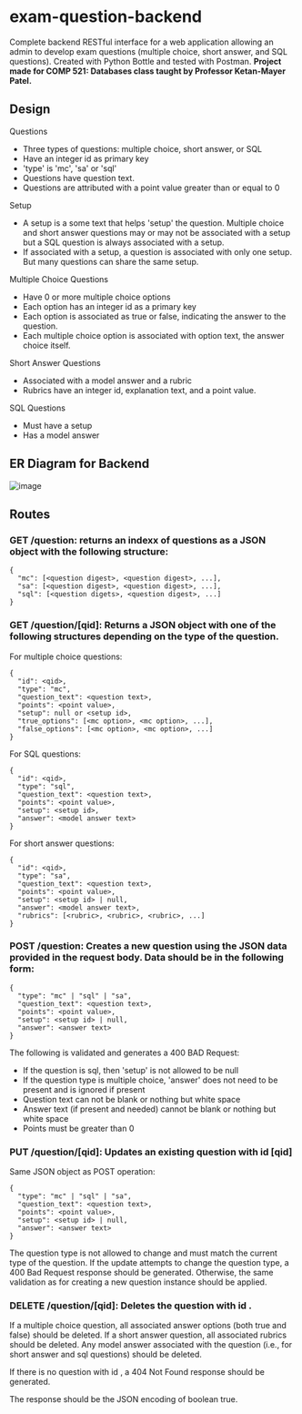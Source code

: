 # exam-question-backend
Complete backend RESTful interface for a web application allowing an admin to develop exam questions (multiple choice, short answer, and SQL questions). Created with Python Bottle and tested with Postman. **Project made for COMP 521: Databases class taught by Professor Ketan-Mayer Patel.**

## Design
Questions
* Three types of questions: multiple choice, short answer, or SQL
* Have an integer id as primary key
* 'type' is 'mc', 'sa' or 'sql'
* Questions have question text.
* Questions are attributed with a point value greater than or equal to 0

Setup
* A setup is a some text that helps 'setup' the question. Multiple choice and short answer questions may or may not be associated with a setup but a SQL question is always associated with a setup.
* If associated with a setup, a question is associated with only one setup. But many questions can share the same setup.

Multiple Choice Questions
* Have 0 or more multiple choice options
* Each option has an integer id as a primary key
* Each option is associated as true or false, indicating the answer to the question.
* Each multiple choice option is associated with option text, the answer choice itself.

Short Answer Questions
* Associated with a model answer and a rubric
* Rubrics have an integer id, explanation text, and a point value.

SQL Questions
* Must have a setup
* Has a model answer

## ER Diagram for Backend
![image](https://user-images.githubusercontent.com/54407806/117677409-68f6d500-b17c-11eb-8a02-ee11cb71f803.png)

## Routes
### GET /question: returns an indexx of questions as a JSON object with the following structure:
```
{
  "mc": [<question digest>, <question digest>, ...],
  "sa": [<question digest>, <question digest>, ...],
  "sql": [<question digets>, <question digest>, ...]
}
```

### GET /question/[qid]: Returns a JSON object with one of the following structures depending on the type of the question.
For multiple choice questions:
```
{
  "id": <qid>,
  "type": "mc",
  "question_text": <question text>,
  "points": <point value>,
  "setup": null or <setup id>,
  "true_options": [<mc option>, <mc option>, ...],
  "false_options": [<mc option>, <mc option>, ...]
}
```
For SQL questions:
```
{
  "id": <qid>,
  "type": "sql",
  "question_text": <question text>,
  "points": <point value>,
  "setup": <setup id>,
  "answer": <model answer text>
}
```
For short answer questions:
```
{
  "id": <qid>,
  "type": "sa",
  "question_text": <question text>,
  "points": <point value>,
  "setup": <setup id> | null,
  "answer": <model answer text>,
  "rubrics": [<rubric>, <rubric>, <rubric>, ...]
}
```
  
### POST /question: Creates a new question using the JSON data provided in the request body. Data should be in the following form:
```
{
  "type": "mc" | "sql" | "sa",
  "question_text": <question text>,
  "points": <point value>,
  "setup": <setup id> | null,
  "answer": <answer text>
}
```
The following is validated and generates a 400 BAD Request:
* If the question is sql, then 'setup' is not allowed to be null
* If the question type is multiple choice, 'answer' does not need to be present and is ignored if present
* Question text can not be blank or nothing but white space
* Answer text (if present and needed) cannot be blank or nothing but white space
* Points must be greater than 0

### PUT /question/[qid]: Updates an existing question with id [qid]
Same JSON object as POST operation:
```
{
  "type": "mc" | "sql" | "sa",
  "question_text": <question text>,
  "points": <point value>,
  "setup": <setup id> | null,
  "answer": <answer text>
}
```
The question type is not allowed to change and must match the current type of the question. If the update attempts to change the question type, a 400 Bad Request response should be generated. Otherwise, the same validation as for creating a new question instance should be applied.

### DELETE /question/[qid]: Deletes the question with id <qid>.
If a multiple choice question, all associated answer options (both true and false) should be deleted.
If a short answer question, all associated rubrics should be deleted. 
Any model answer associated with the question (i.e., for short answer and sql questions) should be deleted.

If there is no question with id <qid>, a 404 Not Found response should be generated.

The response should be the JSON encoding of boolean true.
